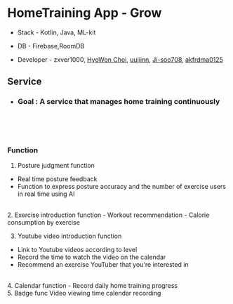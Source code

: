 # HomeTraining App - Grow


- Stack - Kotlin, Java, ML-kit





- DB - Firebase,RoomDB





- Developer - zxver1000, [HyoWon Choi](https://github.com/wonniiii), [uujiinn](https://github.com/uujiinn), [Ji-soo708](https://github.com/Ji-soo708), [akfrdma0125](https://github.com/akfrdma0125) 




<h2>Service</h2>

- <h3>Goal : A service that manages home training continuously</h3>


<br/><br/><br/>

<h3>Function</h3>

1. Posture judgment function
- Real time posture feedback
- Function to express posture accuracy and the number of exercise users in real time using AI
<br/>
2. Exercise introduction function
- Workout recommendation
- Calorie consumption by exercise
<br/>

3. Youtube video introduction function
- Link to Youtube videos according to level
- Record the time to watch the video on the calendar
- Recommend an exercise YouTuber that you're interested in

<br/>
4.  Calendar function
- Record daily home training progress

<br/>
5. Badge func Video viewing time calendar recording
